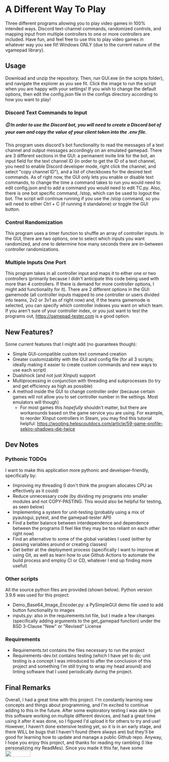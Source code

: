 # A Different Way To Play
Three different programs allowing you to play video games in 100% intended ways. Discord text-channel commands, randomized controls, and mapping input from multiple controllers to one or more controllers are included. Have fun, and feel free to use this to play video games in whatever way you see fit! Windows ONLY (due to the current nature of the vgamepad library).
## Usage
Download and unzip the repository. Then, run GUI.exe (in the scripts folder), and navigate the explorer as you see fit. Click the image to run the script when you are happy with your settings! If you wish to change the default options, then edit the config.json file in the configs directory according to how you want to play!
### Discord Text Commands to Input
##### 🛈 In order to use the Discord bot, you will need to create a Discord bot of your own and copy the value of your client token into the .env file.
This program uses discord's bot functionality to read the messages of a text channel and output messages accordingly on an emulated gamepad. There are 3 different sections in the GUI: a permanent invite link for the bot, an input field for the text channel ID (in order to get the ID of a text channel, you need to enable Discord developer mode, right click the channel, and select "copy channel ID"), and a list of checkboxes for the desired text commands. As of right now, the GUI only lets you enable or disable text commands, to change the time a command takes to run you would need to edit config.json and to add a command you would need to edit TC.py. Also, there is one bot specific command, /stop, which can be used to logout the bot. The script will continue running if you use the /stop command, so you will need to either Ctrl + C (if running it standalone) or toggle the GUI button.
### Control Randomization
This program uses a timer function to shuffle an array of controller inputs. In the GUI, there are two options, one to select which inputs you want randomized, and one to determine how many seconds there are in-between controller randomizations.
### Multiple Inputs One Port
This program takes in all controller input and maps it to either one or two controllers (primarily because I didn't anticipate this code being used with more than 4 controllers. If there is demand for more controller options, I might add functionality for it). There are 2 different options in the GUI: gamemode (all controller inputs mapped to one controller or users divided into teams, 2v2 or 3v1 as of right now) and, if the teams gamemode is selected, you can specify which controller indexes you want on which team. If you aren't sure of your controller index, or you just want to test the programs out, https://gamepad-tester.com is a good option.
## New Features?
Some current features that I might add (no guarantees though):
- Simple GUI-compatible custom text command creation
- Greater customizability with the GUI and config file (for all 3 scripts; ideally making it easier to create custom commands and new ways to use each script)
- Dualshock (and not just XInput) support
- Multiprocessing in conjunction with threading and subprocesses (to try and get efficiency as high as possible)
- A method inside the GUI to change controller order (because certain games will not allow you to set controller number in the settings. Most emulators will though)
  - For most games this *hopefully* shouldn't matter, but there are workarounds based on the game service you are using. For example, to reorder XInput controllers in Steam, you may find this tutorial helpful: https://wooting.helpscoutdocs.com/article/59-game-profile-sekiro-shadows-die-twice
## Dev Notes
### Pythonic TODOs
I want to make this application more pythonic and developer-friendly, specifically by:
- Improving my threading (I don't think the program allocates CPU as effectively as it could)
- Reduce unnecessary code (by dividing my programs into smaller modules and not COPY-PASTING. This would also be helpful for testing, as seen below)
- Implementing a system for unit-testing (probably using a mix of pyautogui, pytest, and the gamepad-tester API)
- Find a better balance between interdependence and dependence between the programs (I feel like they may be too reliant on each other right now) 
- Find an alternative to some of the global variables I used (either by passing variables around or creating classes)
- Get better at the deployment process (specifically I want to improve at using Git, as well as learn how to use Github Actions to automate the build process and employ CI or CD, whatever I end up finding more useful)
### Other scripts
All the source python files are provided (shown below). Python version 3.9.6 was used for this project: 
- Demo_Base64_Image_Encoder.py: a PySimpleGUI demo file used to add button functionality to images 
- inputs.py: also in the requirements.txt file, but I made a few changes (specifically adding arguments to the get_gamepad function) under the BSD 3-Clause "New" or "Revised" License
### Requirements
- Requirements.txt contains the files necessary to run the project
- Requirements-dev.txt contains testing (which I have yet to do; unit testing is a concept I was introduced to after the conclusion of this project and something I'm still trying to wrap my head around) and linting software that I used periodically during the project.
## Final Remarks
Overall, I had a great time with this project. I'm constantly learning new concepts and things about programming, and I'm excited to continue adding to this in the future. After some exploratory testing I was able to get this software working on multiple different devices, and had a great time using it after it was done, so I figured I'd upload it for others to try and use! However, I haven't done extensive testing yet, so it is in an early stage, and there WILL be bugs that I haven't found (there always are) but they'll be good for learning how to update and manage a public Github repo. Anyway, I hope you enjoy this project, and thanks for reading my rambling (I like personalizing my ReadMes). Since you made it this far, have some <img src="https://upload.wikimedia.org/wikipedia/commons/thumb/8/84/Comic_Sans_font.svg/2560px-Comic_Sans_font.svg.png" width="80" height="20" />
